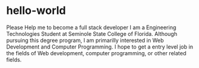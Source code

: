 # hello-world
Please Help me to become a full stack developer
I am a Engineering Technologies Student at Seminole State College of Florida. Although pursuing this degree program, I am primarilly interested in Web Development and Computer Programming. I hope to get a entry level job in the fields of Web development, computer programming, or other related fields. 
